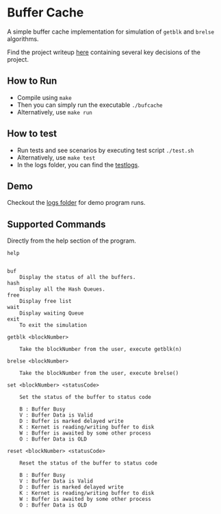 # Buffer Cache

A simple buffer cache implementation for simulation of `getblk` and `brelse` algorithms.

Find the project writeup [here](./writeup.md) containing several key decisions of the project.

## How to Run

- Compile using `make`
- Then you can simply run the executable `./bufcache`
- Alternatively, use `make run` 

## How to test

- Run tests and see scenarios by executing test script `./test.sh`
- Alternatively, use `make test`
- In the logs folder, you can find the [testlogs](./logs/testlog.txt).

## Demo

Checkout the [logs folder](./logs/) for demo program runs.

## Supported Commands

Directly from the help section of the program.

```
help


buf 
	Display the status of all the buffers.
hash
	Display all the Hash Queues.
free
	Display free list
wait
	Display waiting Queue
exit
	To exit the simulation

getblk <blockNumber>

	Take the blockNumber from the user, execute getblk(n)

brelse <blockNumber>

	Take the blockNumber from the user, execute brelse() 

set <blockNumber> <statusCode> 

	Set the status of the buffer to status code

	B : Buffer Busy
	V : Buffer Data is Valid
	D : Buffer is marked delayed write
	K : Kernet is reading/writing buffer to disk
	W : Buffer is awaited by some other process
	O : Buffer Data is OLD

reset <blockNumber> <statusCode> 

	Reset the status of the buffer to status code

	B : Buffer Busy
	V : Buffer Data is Valid
	D : Buffer is marked delayed write
	K : Kernet is reading/writing buffer to disk
	W : Buffer is awaited by some other process
	O : Buffer Data is OLD

```